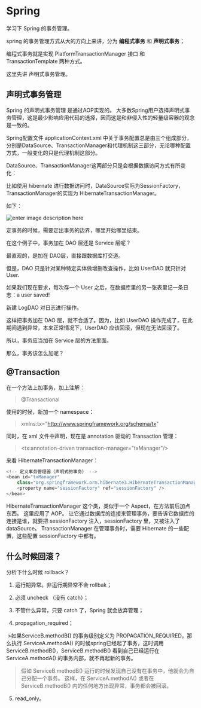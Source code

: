 # Spring

学习下 Spring 的事务管理。

spring 的事务管理方式从大的方向上来讲，分为 **编程式事务** 和 **声明式事务**； 

编程式事务就是实现 PlatformTransactionManager 接口 和 TransactionTemplate 两种方式。 

这里先讲 声明式事务管理。

## 声明式事务管理

Spring 的声明式事务管理 是通过AOP实现的。
大多数Spring用户选择声明式事务管理，这是最少影响应用代码的选择，因而这是和非侵入性的轻量级容器的观念是一致的。

Spring配置文件 applicationContext.xml 中关于事务配置总是由三个组成部分，分别是DataSource、TransactionManager和代理机制这三部分，无论哪种配置方式，一般变化的只是代理机制这部分。 

DataSource、TransactionManager这两部分只是会根据数据访问方式有所变化：  

比如使用 hibernate 进行数据访问时，DataSource实际为SessionFactory，TransactionManager的实现为 HibernateTransactionManager。

如下：

![enter image description here](http://oimbmvqt3.bkt.clouddn.com/%E4%BA%8B%E5%8A%A1%E7%AE%A1%E7%90%86.PNG)

定事务的时候，需要定出事务的边界，哪里开始哪里结束。

在这个例子中，事务加在 DAO 层还是 Service 层呢？

最直观的，是加在 DAO层，直接跟数据库打交道。

但是，DAO 只是针对某种特定实体做增删改查操作，比如 UserDAO 就只针对 User.

如果我们现在要求，每次存一个 User 之后，在数据库里的另一张表里记一条日志：a user saved! 

新建 LogDAO 对日志进行操作。

这样把事务加在 DAO 层，就不合适了。因为，比如 UserDAO 操作完成了，在此期间遇到异常，本来正常情况下，UserDAO 应该回滚，但现在无法回滚了。

所以，事务应当加在 Service 层的方法里面。

那么，事务该怎么加呢？

## @Transaction

在一个方法上加事务，加上注解：

>@Transactional

使用的时候，新加一个 namespace：

>xmlns:tx="http://www.springframework.org/schema/tx"

同时，在 xml 文件中声明，现在是 annotation 驱动的 Transaction 管理：

><tx:annotation-driven transaction-manager="txManager"/>

来看 HibernateTransactionManager：

```java
<!-- 定义事务管理器（声明式的事务） -->
<bean id="txManager"
	class="org.springframework.orm.hibernate3.HibernateTransactionManager">
	<property name="sessionFactory" ref="sessionFactory" />
</bean>
```
HibernateTransactionManager 这个类，类似于一个 Aspect，在方法前后加点东西。 这里应用了 AOP。
让它通过数据库的连接来管理事务，要告诉它数据库的连接是谁，就要把 sessionFactory 注入，sessionFactory 里，又被注入了 dataSource。
TransactionManager 在管理事务时，需要 Hibernate 的一些配置，这些配置 sessionFactory 中都有。

## 什么时候回滚？

分析下什么时候 rollback？

1. 运行期异常。非运行期异常不会 rollbak；  

2. 必须 uncheck （没有 catch）；  

3. 不管什么异常，只要 catch 了，Spring 就会放弃管理；  

4. propagation_required；
  
  >如果ServiceB.methodB() 的事务级别定义为 PROPAGATION_REQUIRED，那么执行 ServiceA.methodA() 的时候spring已经起了事务，这时调用 ServiceB.methodB()，ServiceB.methodB() 看到自己已经运行在 ServiceA.methodA() 的事务内部，就不再起新的事务。
  >假如 ServiceB.methodB() 运行的时候发现自己没有在事务中，他就会为自己分配一个事务。
  >这样，在 ServiceA.methodA() 或者在 ServiceB.methodB() 内的任何地方出现异常，事务都会被回滚。
  
5. read_only。



